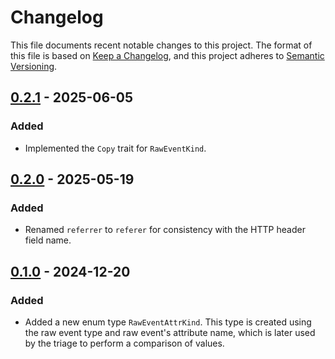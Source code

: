 # Changelog

This file documents recent notable changes to this project. The format of this
file is based on [Keep a Changelog](https://keepachangelog.com/en/1.0.0/), and
this project adheres to [Semantic
Versioning](https://semver.org/spec/v2.0.0.html).

## [0.2.1] - 2025-06-05

### Added

- Implemented the `Copy` trait for `RawEventKind`.

## [0.2.0] - 2025-05-19

### Added

- Renamed `referrer` to `referer` for consistency with the HTTP header field
  name.

## [0.1.0] - 2024-12-20

### Added

- Added a new enum type `RawEventAttrKind`. This type is created using the raw event
  type and raw event's attribute name, which is later used by the triage to
  perform a comparison of values.

[0.2.1]: https://github.com/aicers/attrievent/tree/0.2.1
[0.2.0]: https://github.com/aicers/attrievent/tree/0.2.0
[0.1.0]: https://github.com/aicers/attrievent/tree/0.1.0
